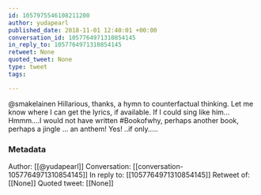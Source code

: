 ```yaml
---
id: 1057975546108211200
author: yudapearl
published_date: 2018-11-01 12:40:01 +00:00
conversation_id: 1057764971310854145
in_reply_to: 1057764971310854145
retweet: None
quoted_tweet: None
type: tweet
tags:

---
```


@smakelainen Hillarious, thanks, a hymn to counterfactual thinking. Let me know where I can get the lyrics, if available. If I could sing like him... Hmmm....I would not have written #Bookofwhy, perhaps another book, perhaps a jingle ... an anthem! Yes! ..if only.....

### Metadata

Author: [[@yudapearl]]
Conversation: [[conversation-1057764971310854145]]
In reply to: [[1057764971310854145]]
Retweet of: [[None]]
Quoted tweet: [[None]]
